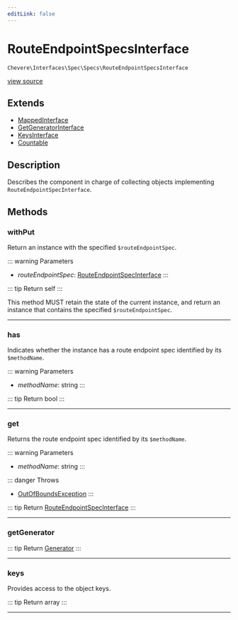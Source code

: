 ```yaml
---
editLink: false
---
```


# RouteEndpointSpecsInterface

`Chevere\Interfaces\Spec\Specs\RouteEndpointSpecsInterface`

[view source](https://github.com/chevere/chevere/blob/master/src/Chevere/Interfaces/Spec/Specs/RouteEndpointSpecsInterface.php)

## Extends

- [MappedInterface](../../DataStructure/MappedInterface.md)
- [GetGeneratorInterface](../../DataStructure/GetGeneratorInterface.md)
- [KeysInterface](../../DataStructure/KeysInterface.md)
- [Countable](https://www.php.net/manual/class.countable)

## Description

Describes the component in charge of collecting objects implementing `RouteEndpointSpecInterface`.

## Methods

### withPut

Return an instance with the specified `$routeEndpointSpec`.

::: warning Parameters
- *routeEndpointSpec*: [RouteEndpointSpecInterface](./RouteEndpointSpecInterface.md)
:::

::: tip Return
self
:::

This method MUST retain the state of the current instance, and return
an instance that contains the specified `$routeEndpointSpec`.

---

### has

Indicates whether the instance has a route endpoint spec identified by its `$methodName`.

::: warning Parameters
- *methodName*: string
:::

::: tip Return
bool
:::

---

### get

Returns the route endpoint spec identified by its `$methodName`.

::: warning Parameters
- *methodName*: string
:::

::: danger Throws
- [OutOfBoundsException](../../../Exceptions/Core/OutOfBoundsException.md) 
:::

::: tip Return
[RouteEndpointSpecInterface](./RouteEndpointSpecInterface.md)
:::

---

### getGenerator

::: tip Return
[Generator](https://www.php.net/manual/class.generator)
:::

---

### keys

Provides access to the object keys.

::: tip Return
array
:::

---
